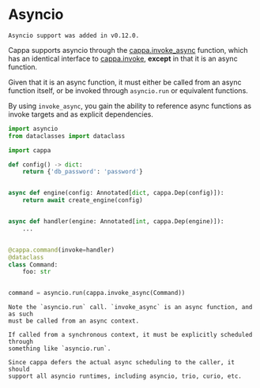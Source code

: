 # Asyncio

```{note}
Asyncio support was added in v0.12.0.
```

Cappa supports asyncio through the [cappa.invoke_async](cappa.invoke_async)
function, which has an identical interface to [cappa.invoke](cappa.invoke),
**except** in that it is an async function.

Given that it is an async function, it must either be called from an async
function itself, or be invoked through `asyncio.run` or equivalent functions.

By using `invoke_async`, you gain the ability to reference async functions as
invoke targets and as explicit dependencies.

```python
import asyncio
from dataclasses import dataclass

import cappa

def config() -> dict:
    return {'db_password': 'password'}


async def engine(config: Annotated[dict, cappa.Dep(config)]):
    return await create_engine(config)


async def handler(engine: Annotated[int, cappa.Dep(engine)]):
    ...


@cappa.command(invoke=handler)
@dataclass
class Command:
    foo: str


command = asyncio.run(cappa.invoke_async(Command))
```

```{note}
Note the `asyncio.run` call. `invoke_async` is an async function, and as such
must be called from an async context.

If called from a synchronous context, it must be explicitly scheduled through
something like `asyncio.run`.

Since cappa defers the actual async scheduling to the caller, it should
support all asyncio runtimes, including asyncio, trio, curio, etc.
```
